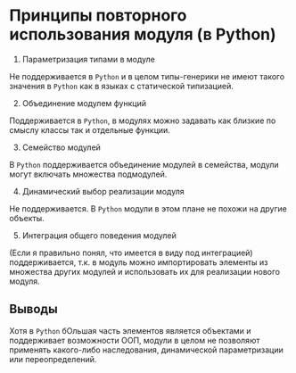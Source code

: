# Принципы повторного использования модуля (в Python)

1. Параметризация типами в модуле

Не поддерживается в `Python` и в целом типы-генерики не имеют такого значения в `Python` как в языках с статической типизацией.

2. Объединение модулем функций

Поддерживается в `Python`, в модулях можно задавать как близкие по смыслу классы так и отдельные функции.

3. Семейство модулей

В `Python` поддерживается объединение модулей в семейства, модули могут включать множества подмодулей.

4. Динамический выбор реализации модуля

Не поддерживается. В `Python` модули в этом плане не похожи на другие объекты.

5. Интеграция общего поведения модулей

(Если я правильно понял, что имеется в виду под интеграцией) поддерживается, т.к. в модуль можно импортировать элементы из множества других модулей и использовать их для реализации нового модуля.

## Выводы

Хотя в `Python` бОльшая часть элементов является объектами и поддерживает возможности ООП, модули в целом не позволяют применять какого-либо наследования, динамической параметризации или переопределений.

